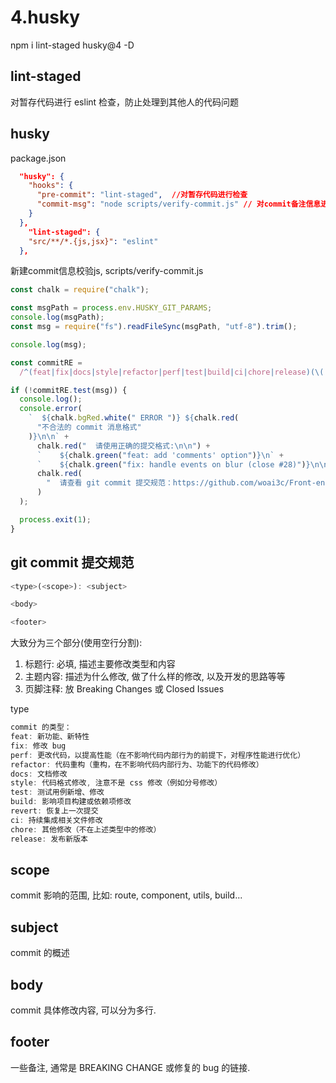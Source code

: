 # 4.husky

npm i lint-staged husky@4 -D

## lint-staged

对暂存代码进行 eslint 检查，防止处理到其他人的代码问题

## husky

package.json

```json
  "husky": {
    "hooks": {
      "pre-commit": "lint-staged",  //对暂存代码进行检查
      "commit-msg": "node scripts/verify-commit.js" // 对commit备注信息进行检查
    }
  },
    "lint-staged": {
    "src/**/*.{js,jsx}": "eslint"
  },
```

新建commit信息校验js, scripts/verify-commit.js

```js
const chalk = require("chalk");

const msgPath = process.env.HUSKY_GIT_PARAMS;
console.log(msgPath);
const msg = require("fs").readFileSync(msgPath, "utf-8").trim();

console.log(msg);

const commitRE =
  /^(feat|fix|docs|style|refactor|perf|test|build|ci|chore|release)(\(.+\))?: .{1,50}/;

if (!commitRE.test(msg)) {
  console.log();
  console.error(
    `  ${chalk.bgRed.white(" ERROR ")} ${chalk.red(
      "不合法的 commit 消息格式"
    )}\n\n` +
      chalk.red("  请使用正确的提交格式:\n\n") +
      `    ${chalk.green("feat: add 'comments' option")}\n` +
      `    ${chalk.green("fix: handle events on blur (close #28)")}\n\n` +
      chalk.red(
        "  请查看 git commit 提交规范：https://github.com/woai3c/Front-end-articles/blob/master/git%20commit%20style.md。\n"
      )
  );

  process.exit(1);
}
```

git commit 提交规范
---
```js
<type>(<scope>): <subject>

<body>

<footer>
```
大致分为三个部分(使用空行分割):

1. 标题行: 必填, 描述主要修改类型和内容
2. 主题内容: 描述为什么修改, 做了什么样的修改, 以及开发的思路等等
3. 页脚注释: 放 Breaking Changes 或 Closed Issues

type
```js
commit 的类型：
feat: 新功能、新特性
fix: 修改 bug
perf: 更改代码，以提高性能（在不影响代码内部行为的前提下，对程序性能进行优化）
refactor: 代码重构（重构，在不影响代码内部行为、功能下的代码修改）
docs: 文档修改
style: 代码格式修改, 注意不是 css 修改（例如分号修改）
test: 测试用例新增、修改
build: 影响项目构建或依赖项修改
revert: 恢复上一次提交
ci: 持续集成相关文件修改
chore: 其他修改（不在上述类型中的修改）
release: 发布新版本
```
scope
---
commit 影响的范围, 比如: route, component, utils, build...

subject
---
commit 的概述

body
---
commit 具体修改内容, 可以分为多行.

footer
----
一些备注, 通常是 BREAKING CHANGE 或修复的 bug 的链接.





